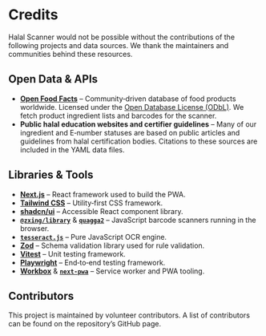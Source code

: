 # Credits

Halal Scanner would not be possible without the contributions of the following projects and data sources.  We thank the maintainers and communities behind these resources.

## Open Data & APIs

* **[Open Food Facts](https://openfoodfacts.org/)** – Community‑driven database of food products worldwide.  Licensed under the [Open Database License (ODbL)](https://opendatacommons.org/licenses/odbl/).  We fetch product ingredient lists and barcodes for the scanner.
* **Public halal education websites and certifier guidelines** – Many of our ingredient and E‑number statuses are based on public articles and guidelines from halal certification bodies.  Citations to these sources are included in the YAML data files.

## Libraries & Tools

* **[Next.js](https://nextjs.org/)** – React framework used to build the PWA.
* **[Tailwind CSS](https://tailwindcss.com/)** – Utility‑first CSS framework.
* **[shadcn/ui](https://ui.shadcn.com/)** – Accessible React component library.
* **[`@zxing/library`](https://github.com/zxing-js/library)** & **[`quagga2`](https://github.com/ericblade/quagga2)** – JavaScript barcode scanners running in the browser.
* **[`tesseract.js`](https://github.com/naptha/tesseract.js)** – Pure JavaScript OCR engine.
* **[Zod](https://github.com/colinhacks/zod)** – Schema validation library used for rule validation.
* **[Vitest](https://vitest.dev/)** – Unit testing framework.
* **[Playwright](https://playwright.dev/)** – End‑to‑end testing framework.
* **[Workbox](https://developer.chrome.com/docs/workbox/)** & **[`next-pwa`](https://github.com/shadowwalker/next-pwa)** – Service worker and PWA tooling.

## Contributors

This project is maintained by volunteer contributors.  A list of contributors can be found on the repository’s GitHub page.
